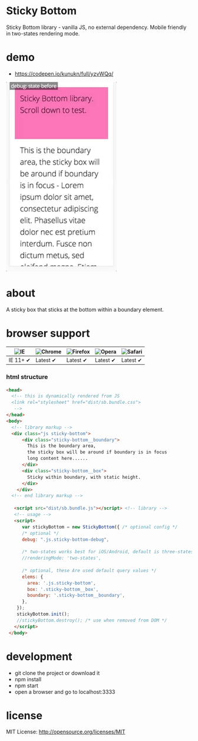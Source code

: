 # Sticky Bottom
Sticky Bottom library - vanilla JS, no external dependency. Mobile friendly in two-states rendering mode.

# demo
* https://codepen.io/kunukn/full/yzvWQq/

<img src="https://github.com/kunukn/sticky-bottom/blob/master/media/sticky-bottom.gif?raw=true" width="300">

# about
A sticky box that sticks at the bottom within a boundary element.

# browser support

![IE](https://cloud.githubusercontent.com/assets/398893/3528325/20373e76-078e-11e4-8e3a-1cb86cf506f0.png) | ![Chrome](https://cloud.githubusercontent.com/assets/398893/3528328/23bc7bc4-078e-11e4-8752-ba2809bf5cce.png) | ![Firefox](https://cloud.githubusercontent.com/assets/398893/3528329/26283ab0-078e-11e4-84d4-db2cf1009953.png) | ![Opera](https://cloud.githubusercontent.com/assets/398893/3528330/27ec9fa8-078e-11e4-95cb-709fd11dac16.png) | ![Safari](https://cloud.githubusercontent.com/assets/398893/3528331/29df8618-078e-11e4-8e3e-ed8ac738693f.png)
--- | --- | --- | --- | --- |
IE 11+ ✔ | Latest ✔ | Latest ✔ | Latest ✔ | Latest ✔ |


### html structure

```html
<head>  
  <!-- this is dynamically rendered from JS
  <link rel="stylesheet" href="dist/sb.bundle.css">  
   -->
</head>
<body>
  <!-- library markup -->
  <div class="js sticky-bottom">
      <div class="sticky-bottom__boundary">
        This is the boundary area, 
        the sticky box will be around if boundary is in focus
        long content here......
      </div>
      <div class="sticky-bottom__box">
        Sticky within boundary, with static height.
      </div>
    </div>
  <!-- end library markup -->
                
   <script src="dist/sb.bundle.js"></script> <!-- library -->
   <!-- usage --> 
   <script> 
      var stickyBottom = new StickyBottom({ /* optional config */    
      /* optional */
      debug: ".js.sticky-bottom-debug", 
  
      /* two-states works best for iOS/Android, default is three-states */      
      //renderingMode: 'two-states', 
      
      /* optional, these Are used default query values */
      elems: {
        area: '.js.sticky-bottom',
        box: '.sticky-bottom__box',
        boundary: '.sticky-bottom__boundary',
      },
    });
    stickyBottom.init();
    //stickyBottom.destroy(); /* use when removed from DOM */
   </script> 
 </body>
```


# development
* git clone the project or download it
* npm install
* npm start
* open a browser and go to localhost:3333


# license

MIT License: http://opensource.org/licenses/MIT
